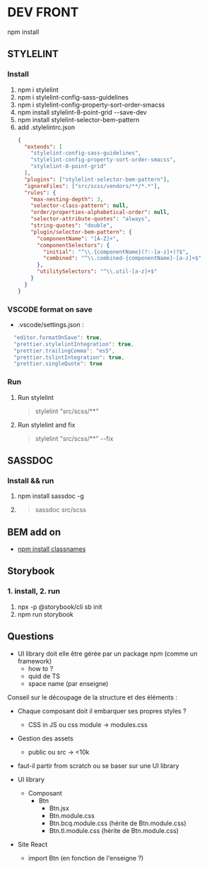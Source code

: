 # DEV FRONT

npm install

## STYLELINT

### Install

1. npm i stylelint
2. npm i stylelint-config-sass-guidelines
3. npm i stylelint-config-property-sort-order-smacss
4. npm install stylelint-8-point-grid --save-dev
5. npm install stylelint-selector-bem-pattern
6. add .stylelintrc.json
   ```json
   {
     "extends": [
       "stylelint-config-sass-guidelines",
       "stylelint-config-property-sort-order-smacss",
       "stylelint-8-point-grid"
     ],
     "plugins": ["stylelint-selector-bem-pattern"],
     "ignoreFiles": ["src/scss/vendors/**/*.*"],
     "rules": {
       "max-nesting-depth": 3,
       "selector-class-pattern": null,
       "order/properties-alphabetical-order": null,
       "selector-attribute-quotes": "always",
       "string-quotes": "double",
       "plugin/selector-bem-pattern": {
         "componentName": "[A-Z]+",
         "componentSelectors": {
           "initial": "^\\.{componentName}(?:-[a-z]+)?$",
           "combined": "^\\.combined-{componentName}-[a-z]+$"
         },
         "utilitySelectors": "^\\.util-[a-z]+$"
       }
     }
   }
   ```

### VSCODE format on save

- .vscode/settings.json :

```javascript
  "editor.formatOnSave": true,
  "prettier.stylelintIntegration": true,
  "prettier.trailingComma": "es5",
  "prettier.tslintIntegration": true,
  "prettier.singleQuote": true
```

### Run

1. Run stylelint
   > stylelint "src/scss/\*\*"
2. Run stylelint and fix
   > stylelint "src/scss/\*\*" --fix

## SASSDOC

### Install && run

1. npm install sassdoc -g
2. > sassdoc src/scss

## BEM add on

- [npm install classnames](https://github.com/JedWatson/classnames)

## Storybook

### 1. install, 2. run

1. npx -p @storybook/cli sb init
2. npm run storybook

## Questions

- UI library doit elle être gérée par un package npm (comme un framework)
  - how to ?
  - quid de TS
  - space name (par enseigne)

Conseil sur le découpage de la structure et des éléments :

- Chaque composant doit il embarquer ses propres styles ?

  - CSS in JS ou css module -> modules.css

- Gestion des assets

  - public ou src -> <10k

- faut-il partir from scratch ou se baser sur une UI library

- UI library

  - Composant
    - Btn
      - Btn.jsx
      - Btn.module.css
      - Btn.bcq.module.css (hérite de Btn.module.css)
      - Btn.tl.module.css (hérite de Btn.module.css)

- Site React
  - import Btn (en fonction de l'enseigne ?)
